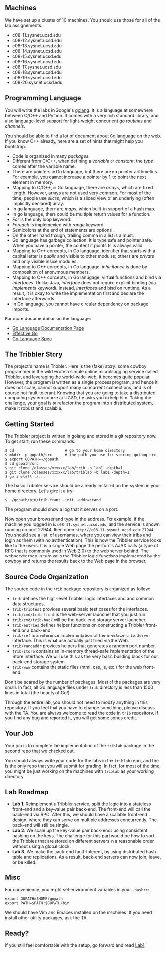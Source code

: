 
## Machines

We have set up a cluster of 10 machines. You should use those for
all of the lab assignements.

- c08-11.sysnet.ucsd.edu
- c08-12.sysnet.ucsd.edu
- c08-13.sysnet.ucsd.edu
- c08-14.sysnet.ucsd.edu
- c08-15.sysnet.ucsd.edu
- c08-16.sysnet.ucsd.edu
- c08-17.sysnet.ucsd.edu
- c08-18.sysnet.ucsd.edu
- c08-19.sysnet.ucsd.edu
- c08-20.sysnet.ucsd.edu

## Programming Language

You will write the labs in Google's [golang](http://golang.org).
It is a language at somewhere between C/C++ and Python. It comes
with a very rich standard library, and also language-level support
for light-weight concurrent *go routines* and *channels*.

You should be able to find a lot of document about Go language
on the web. If you know C++ already, here are a set of hints that
might help you bootstrap.

- Code is organized in many *packages*.
- Different from C/C++, when defining a *variable* or *constant*,
  the *type* comes after the variable name.
- There are pointers in Go language, but there are no pointer
  arithmetics. For example, you cannot increase a pointer by 1,
  to point the next element in memory.
- Mapping to C/C++, in Go language, there are *arrays*, which
  are fixed length. However, arrays are not used very common.
  For most of the time, people use *slices*, which is a
  sliced view of an underlying (often implicitly declared) array.
- In go language, there are *maps*, which built-in support
  of a hash map.
- In go language, there could be multiple return values for a
  function.
- *For* is the only loop keyword.
- *Foreach* is implemented with *range* keyword.
- Semicolons at the end of statements are optional.
- On the other hand though, trailing comma in a list is a must.
- Go language has garbage collection. It is type safe and
  pointer safe. When you have a pointer, the content it points
  to is always valid.
- Mapping to C++ concepts, in Go language,
  identifier that starts with a capital letter is *public* and
  visible to other modules; others are *private* and only visible
  inside modules.
- Mapping to C++ concepts, in Go language,
  *inheritance* is done by composition of anonymous members.
- Mapping to C++ concepts, in Go lanugage,
  virtual functions and bind via *interfaces*. Unlike Java,
  *interface* does not require explicit binding
  (via *implements* keyword). Instead, *interfaces* and bind
  on runtime. As a result, it is okay to write the implementation
  first and declare the interface afterwards.
- In Go language, you cannot have circular dependency on package
  imports.

For more documentation on the language:

- [Go Language Documentation Page](http://golang.org/doc/)
- [Effective Go](http://golang.org/doc/effective_go.html)
- [Go Language Spec](http://golang.org/ref/spec)

## The Tribbler Story

The project's name is Tribbler. Here is the (fake) story: some cowboy
programmer in the wild wrote a simple online microblogging service
called Tribbler, and leveraging the world-wide-web,
it becomes quite popular. However, the program is written as a single
process program, and hence it does not scale,
cannot support many concurrent connections, and is of course
not fault-tolerant. Knowing that you are
going to take a distributed computing system course at UCSD, he
asks you to help him. Taking the challenge, your goal is to refactor
the program into a distributed system, make it robust and scalable.

## Getting Started

The Tribbler project is written in golang and stored in a git
repository now. To get start, run these commands:

```
$ cd                       # go to your home directory
$ mkdir -p gopath/src      # the path you use for storing golang src
$ export GOPATH=~/gopath
$ cd gopath/src
$ git clone /classes/xxxxxx/lab/trib -b lab1 -depth=1
$ git clone /classes/xxxxxx/lab/triblab -b lab1 -depth=1
$ go install ./...
```

The basic Tribbler service should be already installed on
the system in your home directory. Let's give it a try:

```
$ ~/gopath/bin/trib-front -init -addr=:rand
```

The program should show a log that it serves on a port.

Now open your browser and type in the address. For example,
if the machine you logged in is `c08-11.sysnet.ucsd.edu`,
and the service is shown running on port 27944,
then open `http://c08-11.sysnet.ucsd.edu:27944`.
You should see a list.
of usernames, where you can view their tribs and login as
them (with no authentication). This is how the Tribbler
service looks like to the users. It is a single Web page
the performs AJAX calls
(a type of RPC that is commonly used in Web 2.0) to the
web server behind. The webserver then in turn calls the
Tribbler logic functions implemented by the cowboy and
returns the results back to the Web page in the browser.

## Source Code Organization

The source code in the `trib` package repository is organized as follow:

- `trib` defines the high-level Tribbler logic interfaces and
  and common data structures.
- `trib/tribtest` provides several basic test cases for the
  interfaces.
- `trib/cmd/trib-front` is the web-server launcher that you just run.
- `trib/cmd/trib-back` will be the back-end storage server
launcher.
- `trib/entries` defines helper functions on constructing a
  Tribbler front-end or a back-end.
- `trib/ref` is a reference implementation of the interface
  `trib.Server`
  interface. This is what use actually just tried via the Web.
- `trib/randaddr` provides helpers that generates a random port
  number.
- `trib/store` contains an in-memory thread-safe
  implementation of the Store interface. We will use this
  as the very basic building block for our back-end storage system.
- `trib/www` contains the static files (html, css, js, etc.) for
  the web front-end.


Don't be scared by the number of packages. Most of the packages
are very small. In fact, all Go language files under `trib`
directory is less than 1500 lines in total (the beauty of Go!).

Through the entire lab, you should not need to modify anything
in this repository. If you feel that you have to change something,
please discuss with the TA. You are always welcome to read the code
in `trib` repository. If you find any bug and reported it,
you will get some bonus credit.

## Your Job

Your job is to complete the implementation of the `triblab` package
in the second repo that we checked out.

You should always write your code for the labs in the `triblab` repo,
and the is the only repo that you will submit for grading.
In fact, for most of the time, you might be just working on the machines
with `triblab` as your working directory.

## Lab Roadmap

- **Lab 1**. Reimplement a Tribbler service, split the logic into a stateless
  front-end and a key-value pair back-end. The front-end will call the back-end
  via RPC. After this, we should have a scalable front-end design, where they
  can serve on multiple addresses concurrently. The back-end will still be
  single.
- **Lab 2**. We scale up the key-value pair back-ends using
  consistent hashing on the keys. The challenge for this part would be how to sort
  the Tribbles that are stored on different servers in a reasonable order without
  using a global clock.
- **Lab 3**. We make the back-end fault-tolerent, by using
  distributed hash table and replications. As a result, back-end servers
  can now join, leave, or be killed.

## Misc

For convenience, you might set environment variables in your `.bashrc`:

```
export GOPATH=$HOME/gopath
export PATH=$PATH:$GOPATH/bin
```

We should have Vim and Emaces installed on the machines. If you need
install other utility packages, ask the TA.

## Ready?

If you still feel comfortable with the setup,
go forward and read [Lab1](./lab1.html).
